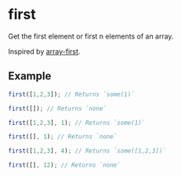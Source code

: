 # first

Get the first element or first n elements of an array.

Inspired by [array-first](https://github.com/jonschlinkert/array-first).

## Example

```typescript
first([1,2,3]); // Returns `some(1)`

first([]); // Returns `none`

first([1,2,3], 1); // Returns `some(1)`

first([], 1); // Returns `none`

first([1,2,3], 4); // Returns `some([1,2,3])`

first([], 12); // Returns `none`
```
